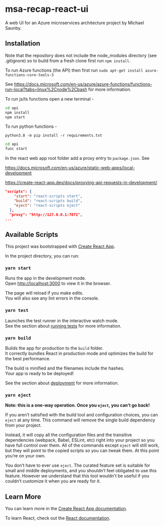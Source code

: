 # msa-recap-react-ui

A web UI for an Azure microservices architecture project by Michael Saunby.

## Installation

Note that the repository does not include the node_modules directory (see .gitignore) so to build from a fresh
clone first run ```npm install```. 

To run Azure functions (the API) then first run ```sudo apt-get install azure-functions-core-tools-3```

See <https://docs.microsoft.com/en-us/azure/azure-functions/functions-run-local?tabs=linux%2Cnode%2Cbash> for more information.

To run js/ts functions open a new terminal -

```sh
cd api
npm install
npm start
```

To run python functions -

```python3.8 -m pip install -r requirements.txt```

```sh
cd api
func start
```

In the react web app root folder add a proxy entry to ```package.json```. See 

<https://docs.microsoft.com/en-us/azure/static-web-apps/local-development>

<https://create-react-app.dev/docs/proxying-api-requests-in-development/>

```json
"scripts": {
    "start": "react-scripts start",
    "build": "react-scripts build",
    "eject": "react-scripts eject"
  },
  "proxy": "http://127.0.0.1:7071",
...
```

## Available Scripts

This project was bootstrapped with [Create React App](https://github.com/facebook/create-react-app).

In the project directory, you can run:

### `yarn start`

Runs the app in the development mode.<br />
Open [http://localhost:3000](http://localhost:3000) to view it in the browser.

The page will reload if you make edits.<br />
You will also see any lint errors in the console.

### `yarn test`

Launches the test runner in the interactive watch mode.<br />
See the section about [running tests](https://facebook.github.io/create-react-app/docs/running-tests) for more information.

### `yarn build`

Builds the app for production to the `build` folder.<br />
It correctly bundles React in production mode and optimizes the build for the best performance.

The build is minified and the filenames include the hashes.<br />
Your app is ready to be deployed!

See the section about [deployment](https://facebook.github.io/create-react-app/docs/deployment) for more information.

### `yarn eject`

**Note: this is a one-way operation. Once you `eject`, you can’t go back!**

If you aren’t satisfied with the build tool and configuration choices, you can `eject` at any time. This command will remove the single build dependency from your project.

Instead, it will copy all the configuration files and the transitive dependencies (webpack, Babel, ESLint, etc) right into your project so you have full control over them. All of the commands except `eject` will still work, but they will point to the copied scripts so you can tweak them. At this point you’re on your own.

You don’t have to ever use `eject`. The curated feature set is suitable for small and middle deployments, and you shouldn’t feel obligated to use this feature. However we understand that this tool wouldn’t be useful if you couldn’t customize it when you are ready for it.

## Learn More

You can learn more in the [Create React App documentation](https://facebook.github.io/create-react-app/docs/getting-started).

To learn React, check out the [React documentation](https://reactjs.org/).
